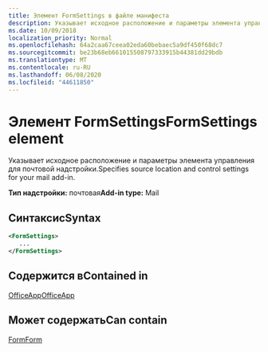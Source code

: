 ```yaml
---
title: Элемент FormSettings в файле манифеста
description: Указывает исходное расположение и параметры элемента управления для почтовой надстройки.
ms.date: 10/09/2018
localization_priority: Normal
ms.openlocfilehash: 64a2caa67ceea02eda60bebaec5a9df450f68dc7
ms.sourcegitcommit: be23b68eb661015508797333915b44381dd29bdb
ms.translationtype: MT
ms.contentlocale: ru-RU
ms.lasthandoff: 06/08/2020
ms.locfileid: "44611850"
---
```

# <a name="formsettings-element"></a><span data-ttu-id="438db-103">Элемент FormSettings</span><span class="sxs-lookup"><span data-stu-id="438db-103">FormSettings element</span></span>

<span data-ttu-id="438db-104">Указывает исходное расположение и параметры элемента управления для почтовой надстройки.</span><span class="sxs-lookup"><span data-stu-id="438db-104">Specifies source location and control settings for your mail add-in.</span></span>

<span data-ttu-id="438db-105">**Тип надстройки:** почтовая</span><span class="sxs-lookup"><span data-stu-id="438db-105">**Add-in type:** Mail</span></span>

## <a name="syntax"></a><span data-ttu-id="438db-106">Синтаксис</span><span class="sxs-lookup"><span data-stu-id="438db-106">Syntax</span></span>

```XML
<FormSettings>
   ...
</FormSettings>
```

## <a name="contained-in"></a><span data-ttu-id="438db-107">Содержится в</span><span class="sxs-lookup"><span data-stu-id="438db-107">Contained in</span></span>

[<span data-ttu-id="438db-108">OfficeApp</span><span class="sxs-lookup"><span data-stu-id="438db-108">OfficeApp</span></span>](officeapp.md)

## <a name="can-contain"></a><span data-ttu-id="438db-109">Может содержать</span><span class="sxs-lookup"><span data-stu-id="438db-109">Can contain</span></span>

[<span data-ttu-id="438db-110">Form</span><span class="sxs-lookup"><span data-stu-id="438db-110">Form</span></span>](form.md)

